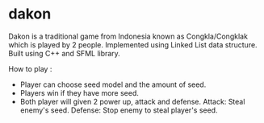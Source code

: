 # dakon
Dakon is a traditional game from Indonesia known as Congkla/Congklak which is played by 2 people. Implemented using Linked List data structure.
Built using C++ and SFML library.

How to play :
- Player can choose seed model and the amount of seed.
- Players win if they have more seed.
- Both player will given 2 power up, attack and defense. Attack: Steal enemy's seed. Defense: Stop enemy to steal player's seed.
